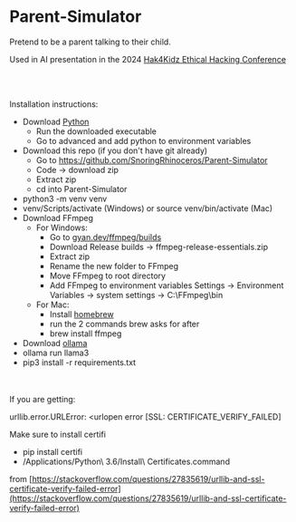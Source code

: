 # Parent-Simulator

Pretend to be a parent talking to their child.

Used in AI presentation in the 2024 [Hak4Kidz Ethical Hacking Conference](https://www.hak4kidz.com/)

<br></br>

Installation instructions:
- Download [Python](python.org/downloads)
    - Run the downloaded executable
    - Go to advanced and add python to environment variables
- Download this repo (if you don't have git already)
    - Go to https://github.com/SnoringRhinoceros/Parent-Simulator 
    - Code -> download zip
    - Extract zip
    - cd into Parent-Simulator
- python3 -m venv venv
- venv/Scripts/activate (Windows) or source venv/bin/activate (Mac)
- Download FFmpeg
    - For Windows:
      - Go to [gyan.dev/ffmpeg/builds](https://www.gyan.dev/ffmpeg/builds/)
      - Download Release builds -> ffmpeg-release-essentials.zip
      - Extract zip
      - Rename the new folder to FFmpeg
      - Move FFmpeg to root directory
      - Add FFmpeg to environment variables
          Settings -> Environment Variables -> system settings -> C:\FFmpeg\bin
    - For Mac:
      - Install [homebrew](https://brew.sh/)
      - run the 2 commands brew asks for after
      - brew install ffmpeg
- Download [ollama](https://ollama.com/download)
- ollama run llama3
- pip3 install -r requirements.txt

<br></br>
If you are getting:
  
  urllib.error.URLError: <urlopen error [SSL: CERTIFICATE_VERIFY_FAILED]

Make sure to install certifi
- pip install certifi
- /Applications/Python\ 3.6/Install\ Certificates.command

from [https://stackoverflow.com/questions/27835619/urllib-and-ssl-certificate-verify-failed-error](https://stackoverflow.com/questions/27835619/urllib-and-ssl-certificate-verify-failed-error)
